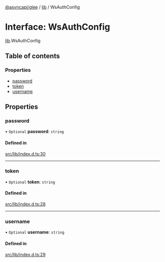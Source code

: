 [@asyncapi/glee](../README.md) / [lib](../modules/lib.md) / WsAuthConfig

# Interface: WsAuthConfig

[lib](../modules/lib.md).WsAuthConfig

## Table of contents

### Properties

- [password](lib.WsAuthConfig.md#password)
- [token](lib.WsAuthConfig.md#token)
- [username](lib.WsAuthConfig.md#username)

## Properties

### password

• `Optional` **password**: `string`

#### Defined in

[src/lib/index.d.ts:30](https://github.com/asyncapi/glee/blob/0f63be3/src/lib/index.d.ts#L30)

___

### token

• `Optional` **token**: `string`

#### Defined in

[src/lib/index.d.ts:28](https://github.com/asyncapi/glee/blob/0f63be3/src/lib/index.d.ts#L28)

___

### username

• `Optional` **username**: `string`

#### Defined in

[src/lib/index.d.ts:29](https://github.com/asyncapi/glee/blob/0f63be3/src/lib/index.d.ts#L29)
